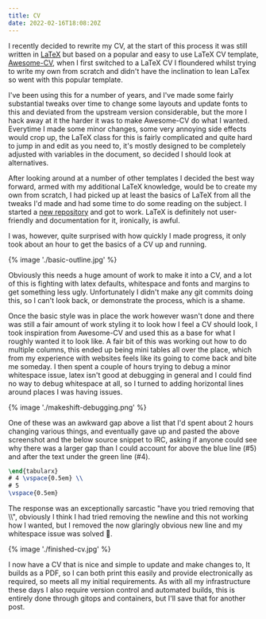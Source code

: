 ```yaml
---
title: CV
date: 2022-02-16T18:08:20Z
---
```

I recently decided to rewrite my CV, at the start of this process it was still written
in [LaTeX](https://en.wikipedia.org/wiki/LaTeX)
but based on a popular and easy to use LaTeX CV template, [Awesome-CV](https://github.com/posquit0/Awesome-CV), when I
first switched to a LaTeX CV I floundered whilst trying to write my own from scratch and didn't have the inclination to
lean LaTex so went with this popular template.

I've been using this for a number of years, and I've made some fairly substantial tweaks over time to change some
layouts and update fonts to this and deviated from the upstream version considerable, but the more I hack away at it the
harder it was to make Awesome-CV do what I wanted. Everytime I made some minor changes, some very annoying side effects
would crop up, the LaTeX class for this is fairly complicated and quite hard to jump in and edit as you need to, it's
mostly designed to be completely adjusted with variables in the document, so decided I should look at alternatives.

<!--more-->

After looking around at a number of other templates I decided the best way forward, armed with my additional LaTeX
knowledge, would be to create my own from scratch, I had picked up at least the basics of LaTeX from all the tweaks I'd
made and had some time to do some reading on the subject. I started a [new repository](https://github.com/greboid/cv)
and got to work. LaTeX is definitely not user-friendly and documentation for it, ironically, is awful.

I was, however, quite surprised with how quickly I made progress, it only took about an hour to get the basics of a CV
up and running.

{% image './basic-outline.jpg' %}

Obviously this needs a huge amount of work to make it into a CV, and a lot of this is fighting with latex defaults,
whitespace and fonts and margins to get something less ugly.  Unfortunately I didn't make any git commits doing this, so
I can't look back, or demonstrate the process, which is a shame.

Once the basic style was in place the work however wasn't done and there was still a fair amount of work styling it to
look how I feel a CV should look, I took inspiration from Awesome-CV and used this as a base for what I roughly wanted 
it to look like. A fair bit of this was working out how to do multiple columns, this ended up being mini tables all 
over the place, which from my experience with websites feels like its going to come back and bite me someday. I then 
spent a couple of hours trying to debug a minor whitespace issue, latex isn't good at debugging in general and I could
find no way to debug whitespace at all, so I turned to adding horizontal lines around places I was having issues.

{% image './makeshift-debugging.png' %}

One of these was an awkward gap above a list that I'd spent about 2 hours changing various things, and eventually gave
up and pasted the above screenshot and the below source snippet to IRC, asking if anyone could see why there was a
larger gap than I could account for above the blue line (#5) and after the text under the green line (#4).

```latex
\end{tabularx}
# 4 \vspace{0.5em} \\
# 5
\vspace{0.5em}
```

The response was an exceptionally sarcastic "have you tried removing that \\\\", obviously I think I had tried removing
the newline and this not working how I wanted, but I removed the now glaringly obvious new line and my whitespace issue
was solved 🤦.

{% image './finished-cv.jpg' %}

I now have a CV that is nice and simple to update and make changes to, It builds as a PDF, so I can both print this
easily and provide electronically as required, so meets all my initial requirements. As with all my infrastructure these
days I also require version control and automated builds, this is entirely done through gitops and containers, but I'll
save that for another post.
